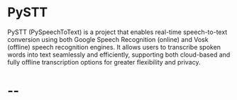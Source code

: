 # PySTT
PySTT (PySpeechToText) is a project that enables real-time speech-to-text conversion using both Google Speech Recognition (online) and Vosk (offline) speech recognition engines. It allows users to transcribe spoken words into text seamlessly and efficiently, supporting both cloud-based and fully offline transcription options for greater flexibility and privacy.


# --
